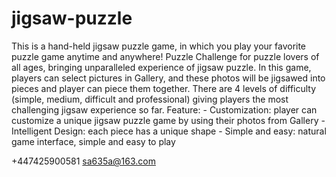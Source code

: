 # jigsaw-puzzle

This is a hand-held jigsaw puzzle game, in which you play your favorite puzzle game anytime and anywhere! Puzzle Challenge for puzzle lovers of all ages, bringing unparalleled experience of jigsaw puzzle. In this game, players can select pictures in Gallery, and these photos will be jigsawed into pieces and player can piece them together. There are 4 levels of difficulty (simple, medium, difficult and professional) giving players the most challenging jigsaw experience so far. Feature: - Customization: player can customize a unique jigsaw puzzle game by using their photos from Gallery - Intelligent Design: each piece has a unique shape - Simple and easy: natural game interface, simple and easy to play

+447425900581 sa635a@163.com
